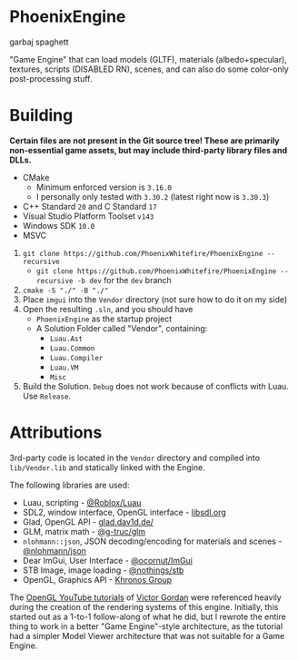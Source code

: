 # PhoenixEngine
garbaj spaghett

"Game Engine" that can load models (GLTF), materials (albedo+specular), textures, scripts (DISABLED RN), scenes, and can also do some color-only post-processing stuff.

# Building
**Certain files are not present in the Git source tree! These are primarily non-essential game assets, but may include third-party library files and DLLs.**

* CMake
	* Minimum enforced version is `3.16.0`
	* I personally only tested with `3.30.2` (latest right now is `3.30.3`)
* C++ Standard `20` and C Standard `17`
* Visual Studio Platform Toolset `v143`
* Windows SDK `10.0`
* MSVC

1. `git clone https://github.com/PhoenixWhitefire/PhoenixEngine --recursive`
	* `git clone https://github.com/PhoenixWhitefire/PhoenixEngine --recursive -b dev` for the `dev` branch	
2. `cmake -S "./" -B "./"`
3. Place `imgui` into the `Vendor` directory (not sure how to do it on my side)
4. Open the resulting `.sln`, and you should have
	* `PhoenixEngine` as the startup project
	* A Solution Folder called "Vendor", containing:
		* `Luau.Ast`
		* `Luau.Common`
		* `Luau.Compiler`
		* `Luau.VM`
		* `Misc`
5. Build the Solution. `Debug` does not work because of conflicts with Luau. Use `Release`.

# Attributions
3rd-party code is located in the `Vendor` directory and compiled into `lib/Vendor.lib` and statically linked with the Engine.

The following libraries are used:

* Luau, scripting - [@Roblox/Luau](https://github.com/Roblox/Luau/)
* SDL2, window interface, OpenGL interface - [libsdl.org](https://libsdl.org/)
* Glad, OpenGL API - [glad.dav1d.de/](https://glad.dav1d.de/)
* GLM, matrix math - [@g-truc/glm](https://github.com/g-truc/glm/)
* `nlohmann::json`, JSON decoding/encoding for materials and scenes - [@nlohmann/json](https://github.com/nlohmann/json/)
* Dear ImGui, User Interface - [@ocornut/ImGui](https://github.com/ocornut/imgui/)
* STB Image, image loading - [@nothings/stb](https://github.com/nothings/stb)
* OpenGL, Graphics API - [Khronos Group](https://khronos.org/)

The [OpenGL YouTube tutorials](https://youtube.com/watch?v=XpBGwZNyUh0&list=PLPaoO-vpZnumdcb4tZc4x5Q-v7CkrQ6M-) of [Victor Gordan](https://github.com/VictorGordan/) were referenced heavily during the creation of the rendering systems of this engine.
Initially, this started out as a 1-to-1 follow-along of what he did, but I rewrote the entire thing to work in a better "Game Engine"-style architecture, as the tutorial had a simpler Model Viewer architecture that was not suitable for a Game Engine.